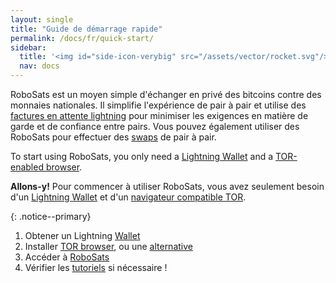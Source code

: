```yaml
---
layout: single
title: "Guide de démarrage rapide"
permalink: /docs/fr/quick-start/
sidebar:
  title: '<img id="side-icon-verybig" src="/assets/vector/rocket.svg"/>Quick Start'
  nav: docs
---
```


RoboSats est un moyen simple d'échanger en privé des bitcoins contre des monnaies nationales. Il simplifie l'expérience de pair à pair et utilise des [factures en attente lightning](/docs/fr/escrow/#what-is-a-hold-invoice) pour minimiser les exigences en matière de garde et de confiance entre pairs. Vous pouvez également utiliser des RoboSats pour effectuer des [swaps](/docs/swaps/) de pair à pair.

To start using RoboSats, you only need a [<i class='fa-solid fa-wallet'></i>  Lightning Wallet](/docs/wallets/) and a [TOR-enabled browser](/docs/tor/).

**Allons-y!** Pour commencer à utiliser RoboSats, vous avez seulement besoin d'un [<i class='fa-solid fa-wallet'></i> Lightning Wallet](/docs/wallets/) et d'un [navigateur compatible TOR](/docs/fr/tor/).

{: .notice--primary}

1. Obtener un Lightning [Wallet](/docs/fr/wallets/)
2. Installer [TOR browser](https://www.torproject.org/download/), ou une [alternative](/docs/access/)
3. Accéder à [RoboSats](/docs/fr/access/)
4. Vérifier les [tutoriels](/watch/fr/) si nécessaire !
